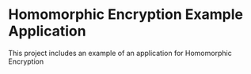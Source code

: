 # Homomorphic Encryption Example Application

This project includes an example of an application for Homomorphic Encryption
